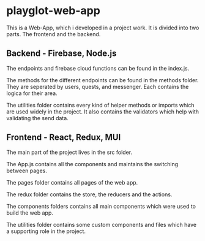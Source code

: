 # playglot-web-app
This is a Web-App, which i developed in a project work. It is divided into two parts. The frontend and the backend.

## Backend - Firebase, Node.js
The endpoints and firebase cloud functions can be found in the index.js.

The methods for the different endpoints can be found in the methods folder. They are seperated by users, quests, and messenger. Each contains the logica for their area.

The utilities folder contains every kind of helper methods or imports which are used widely in the project. It also contains the validators which help with validating the send data.

## Frontend - React, Redux, MUI
The main part of the project lives in the src folder.

The App.js contains all the components and maintains the switching between pages.

The pages folder contains all pages of the web app.

The redux folder contains the store, the reducers and the actions.

The components folders contains all main components which were used to build the web app.

The utilities folder contains some custom components and files which have a supporting role in the project.

